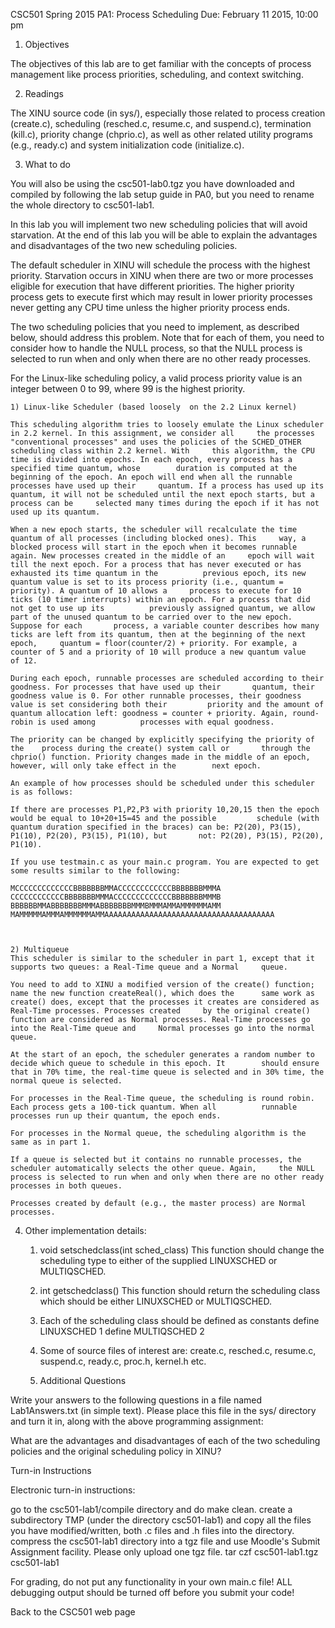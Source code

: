 CSC501 Spring 2015
PA1: Process Scheduling
Due: February 11 2015, 10:00 pm

1. Objectives

The objectives of this lab are to get familiar with the concepts of process management like process priorities, scheduling, and context switching.

2. Readings

The XINU source code (in sys/), especially those related to process creation (create.c), scheduling (resched.c, resume.c, and suspend.c), termination (kill.c), priority change (chprio.c), as well as other related utility programs (e.g., ready.c) and system initialization code (initialize.c).

3. What to do

You will also be using the csc501-lab0.tgz you have downloaded and compiled by following	the lab	setup guide in PA0, but you need to rename the whole directory to csc501-lab1.

In this lab you will implement two new scheduling policies that will avoid starvation. At the end of this lab you will be able to explain the advantages and disadvantages of the two	new scheduling policies.

The default scheduler in XINU will schedule the process with the highest priority. Starvation occurs in XINU when there are two or more processes eligible for execution that have different priorities. The higher priority process gets to execute first which may result in lower priority processes never getting any CPU time unless the higher priority process ends.

The two scheduling policies that you need to implement, as described below, should address this problem. Note that for each of them, you need to consider how to handle the NULL process, so that the NULL process is selected to run when and only when there are no other ready processes.

For the Linux-like scheduling policy, a valid process priority value is an integer between 0 to 99, where 99 is the highest priority.

    1) Linux-like Scheduler (based loosely	on the 2.2 Linux kernel)

    This scheduling algorithm tries to loosely emulate the Linux scheduler in 2.2 kernel. In this assignment, we consider all     the processes "conventional processes" and uses the policies of the SCHED_OTHER scheduling class within 2.2 kernel. With     this algorithm, the CPU time is divided into epochs. In each epoch, every process has a specified time quantum, whose        duration is computed at the beginning of the epoch. An epoch will end when all the runnable processes have used up their     quantum. If a process has used up its quantum, it will not be scheduled until the next epoch starts, but a process can be     selected many times during the epoch if it has not used up its quantum.
    
    When a new epoch starts, the scheduler will recalculate the time quantum of all processes (including blocked ones). This     way, a blocked process will start in the epoch when it becomes runnable again. New processes created in the middle of an     epoch will wait till the next epoch. For a process that has never executed or has exhausted its time quantum in the          previous epoch, its new quantum value is set to its process priority (i.e., quantum = priority). A quantum of 10 allows a     process to execute for 10 ticks (10 timer interrupts) within an epoch. For a process that did not get to use up its          previously assigned quantum, we allow part of the unused quantum to be carried over to the new epoch. Suppose for each       process, a variable counter describes how many ticks are left from its quantum, then at the beginning of the next epoch,     quantum = floor(counter/2) + priority. For example, a counter of 5 and a priority of 10 will produce a new quantum value     of 12.
    
    During each epoch, runnable processes are scheduled according to their goodness. For processes that have used up their       quantum, their goodness value is 0. For other runnable processes, their goodness value is set considering both their         priority and the amount of quantum allocation	left: goodness = counter + priority. Again, round-robin is used among          processes with equal goodness.
    
    The priority can be changed by explicitly specifying the priority of the	process during the create() system call or       through the chprio() function. Priority changes made in the middle of an epoch, however, will only take effect in the        next epoch.
    
    An example of how processes should be scheduled under this scheduler is as follows:
    
    If there are processes P1,P2,P3 with priority 10,20,15 then the epoch would be equal to 10+20+15=45 and the possible         schedule (with quantum duration specified in the braces) can be: P2(20), P3(15),	P1(10), P2(20), P3(15), P1(10), but       not: P2(20), P3(15), P2(20), P1(10).
    
    If you use testmain.c as your main.c program. You are expected to get some results similar to the following: 
    
    MCCCCCCCCCCCCCBBBBBBBMMACCCCCCCCCCCCBBBBBBBMMMA
    CCCCCCCCCCCCBBBBBBBMMMACCCCCCCCCCCCCBBBBBBBMMMB
    BBBBBBMMABBBBBBBMMMABBBBBBBMMMBMMMAMMAMMMMMMAMM
    MAMMMMMAMMMAMMMMMMAMMAAAAAAAAAAAAAAAAAAAAAAAAAAAAAAAAAAAAAA 


    
    2) Multiqueue
    This scheduler is similar to the scheduler in part 1, except that it supports two queues: a Real-Time queue and a Normal     queue.
    
    You need to add to XINU a modified version of the create() function; name the new function createReal(), which does the      same work as create() does, except that the processes it creates are considered as Real-Time processes. Processes created     by the original create() function are considered as Normal processes. Real-Time processes go into the Real-Time queue and     Normal processes go into the normal queue.
    
    At the start of an epoch, the scheduler generates a random number to decide which queue to schedule in this epoch. It        should ensure that in 70% time, the real-time queue is selected and in 30% time, the normal queue is selected.
    
    For processes in the Real-Time queue, the scheduling is round robin. Each process gets a 100-tick quantum. When all          runnable processes run up their quantum, the epoch ends.
    
    For processes in the Normal queue, the scheduling algorithm is the same as in part 1.
    
    If a queue is selected but it contains no runnable processes, the scheduler automatically selects the other queue. Again,     the NULL process is selected to run when and only when there are no other ready processes in both queues.
    
    Processes created by default (e.g., the master process) are Normal processes.

4. Other implementation details:

    1. void setschedclass(int sched_class) 
    This function should change the scheduling type to either of the supplied LINUXSCHED or MULTIQSCHED.

    2. int getschedclass() 
    This function should return the scheduling class which should be either LINUXSCHED or MULTIQSCHED.

    3. Each of the scheduling class should be defined as constants
    define LINUXSCHED 1
    define MULTIQSCHED 2 

    4. Some of source files of interest are: create.c, resched.c, resume.c, suspend.c, ready.c, proc.h, kernel.h etc. 
    5. Additional	Questions

Write your answers to the following questions in a file named Lab1Answers.txt (in simple text). Please place this file in the sys/ directory and turn it in, along with the above programming assignment:

What are the advantages and disadvantages of each of the two scheduling policies and the original scheduling policy in XINU?

Turn-in Instructions

Electronic turn-in instructions:

go to the csc501-lab1/compile directory and do make clean.
create a subdirectory TMP (under the directory csc501-lab1) and copy all the files you have modified/written, both .c files and .h files into the directory.
compress the csc501-lab1 directory into a tgz file and use Moodle's Submit Assignment facility. Please only upload one tgz file.
tar czf csc501-lab1.tgz csc501-lab1

For grading, do not put any functionality in your own main.c file! ALL debugging output should be turned off before you submit your code!

Back to the CSC501 web page
